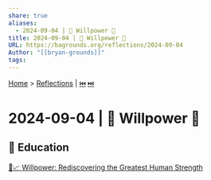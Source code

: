 ```yaml
---
share: true
aliases:
  - 2024-09-04 | 💪 Willpower 📖
title: 2024-09-04 | 💪 Willpower 📖
URL: https://bagrounds.org/reflections/2024-09-04
Author: "[[bryan-grounds]]"
tags: 
---
```

[Home](../index.md) > [Reflections](./index.md) | [⏮️](./2024-08-14.md) [⏭️](./2024-09-06.md)  
# 2024-09-04 | 💪 Willpower 📖  
## 🧠 Education  
[💪📈 Willpower: Rediscovering the Greatest Human Strength](../books/willpower.md)  
